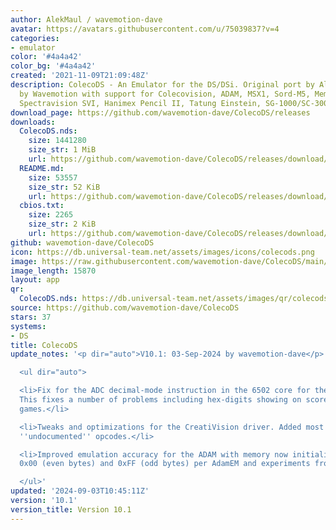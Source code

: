 ```yaml
---
author: AlekMaul / wavemotion-dave
avatar: https://avatars.githubusercontent.com/u/75039837?v=4
categories:
- emulator
color: '#4a4a42'
color_bg: '#4a4a42'
created: '2021-11-09T21:09:48Z'
description: ColecoDS - An Emulator for the DS/DSi. Original port by Alekmaul. Phoenix-Edition
  by Wavemotion with support for Colecovision, ADAM, MSX1, Sord-M5, Memotech MTX,
  Spectravision SVI, Hanimex Pencil II, Tatung Einstein, SG-1000/SC-3000 and the Creativision.
download_page: https://github.com/wavemotion-dave/ColecoDS/releases
downloads:
  ColecoDS.nds:
    size: 1441280
    size_str: 1 MiB
    url: https://github.com/wavemotion-dave/ColecoDS/releases/download/10.1/ColecoDS.nds
  README.md:
    size: 53557
    size_str: 52 KiB
    url: https://github.com/wavemotion-dave/ColecoDS/releases/download/10.1/README.md
  cbios.txt:
    size: 2265
    size_str: 2 KiB
    url: https://github.com/wavemotion-dave/ColecoDS/releases/download/10.1/cbios.txt
github: wavemotion-dave/ColecoDS
icon: https://db.universal-team.net/assets/images/icons/colecods.png
image: https://raw.githubusercontent.com/wavemotion-dave/ColecoDS/main/arm9/gfx_data/pdev_tbg0.png
image_length: 15870
layout: app
qr:
  ColecoDS.nds: https://db.universal-team.net/assets/images/qr/colecods-nds.png
source: https://github.com/wavemotion-dave/ColecoDS
stars: 37
systems:
- DS
title: ColecoDS
update_notes: '<p dir="auto">V10.1: 03-Sep-2024 by wavemotion-dave</p>

  <ul dir="auto">

  <li>Fix for the ADC decimal-mode instruction in the 6502 core for the CreatiVision.
  This fixes a number of problems including hex-digits showing on scores for some
  games.</li>

  <li>Tweaks and optimizations for the CreatiVision driver. Added most of the common/stable
  ''undocumented'' opcodes.</li>

  <li>Improved emulation accuracy for the ADAM with memory now initialized to alternating
  0x00 (even bytes) and 0xFF (odd bytes) per AdamEM and experiments from Shawn Merrick.</li>

  </ul>'
updated: '2024-09-03T10:45:11Z'
version: '10.1'
version_title: Version 10.1
---
```

